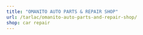 ```yaml
---
title: "OMANITO AUTO PARTS & REPAIR SHOP"
url: /tarlac/omanito-auto-parts-and-repair-shop/
shop: car repair
---
```

